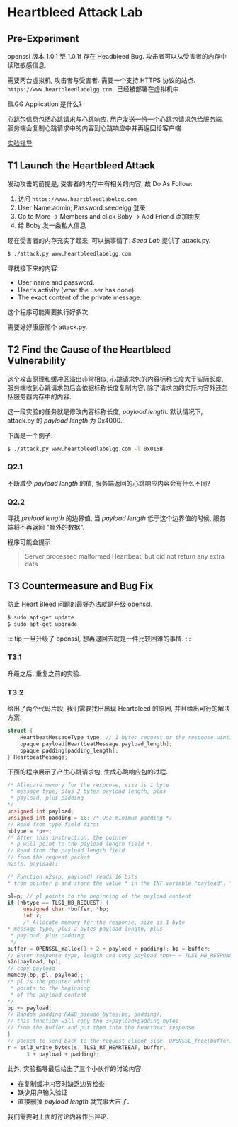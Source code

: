 # Heartbleed Attack Lab

## Pre-Experiment
openssl 版本 1.0.1 至 1.0.1f 存在 Headbleed Bug. 攻击者可以从受害者的内存中读取敏感信息. 

需要两台虚拟机, 攻击者与受害者. 需要一个支持 HTTPS 协议的站点. `https://www.heartbleedlabelgg.com.` 已经被部署在虚拟机中. 

ELGG Application 是什么?

心跳包信息包括心跳请求与心跳响应. 用户发送一份一个心跳包请求包给服务端, 服务端会复制心跳请求中的内容到心跳响应中并再返回给客户端. 

[实验指导](https://seedsecuritylabs.org/Labs_16.04/PDF/Heartbleed.pdf)

## T1 Launch the Heartbleed Attack

<!-- 好消息, 我们需要转移 SEED 中的项目, 包括 Appache 与 MySQL 的内容.  -->

发动攻击的前提是, 受害者的内存中有相关的内容, 故 Do As Follow: 
1. 访问 `https://www.heartbleedlabelgg.com`
1. User Name:admin; Password:seedelgg 登录
1. Go to More -> Members and click Boby -> Add Friend 添加朋友
1. 给 Boby 发一条私人信息

现在受害者的内存充实了起来, 可以搞事情了. *Seed Lab* 提供了 attack.py. 
``` sh
$ ./attack.py www.heartbleedlabelgg.com
```
寻找接下来的内容: 
- User name and password.
- User’s activity (what the user has done).
- The exact content of the private message.

这个程序可能需要执行好多次. 

需要好好康康那个 attack.py. 


## T2 Find the Cause of the Heartbleed Vulnerability

这个攻击原理和缓冲区溢出非常相似, 心跳请求包的内容标称长度大于实际长度, 服务端收到心跳请求包后会依据标称长度复制内容, 除了请求包的实际内容外还包括服务器内存中的内容. 

这一段实验的任务就是修改内容标称长度, *payload length*. 默认情况下, attack.py 的 *payload length* 为 0x4000. 

下面是一个例子:
``` sh
$ ./attack.py www.heartbleedlabelgg.com -l 0x015B
```

### Q2.1 

不断减少 *payload length* 的值, 服务端返回的心跳响应内容会有什么不同?

### Q2.2

寻找 *preload length* 的边界值, 当 *payload length* 低于这个边界值的时候, 服务端将不再返回 "额外的数据". 

程序可能会提示: 
> Server processed malformed Heartbeat, but did not return any extra data

## T3 Countermeasure and Bug Fix

防止 Heart Bleed 问题的最好办法就是升级 openssl. 
``` sh
$ sudo apt-get update
$ sudo apt-get upgrade
```

::: tip
一旦升级了 openssl, 想再退回去就是一件比较困难的事情. 
:::

### T3.1 

升级之后, 重复之前的实验. 

### T3.2 

给出了两个代码片段, 我们需要找出出现 Heartbleed 的原因, 并且给出可行的解决方案. 

``` c
struct {
    HeartbeatMessageType type; // 1 byte: request or the response uint16 payload_length; // 2 byte: the length of the payload
    opaque payload[HeartbeatMessage.payload_length]; 
    opaque padding[padding_length];
} HeartbeatMessage;
```

下面的程序展示了产生心跳请求包, 生成心跳响应包的过程. 

``` c
/* Allocate memory for the response, size is 1 byte
 * message type, plus 2 bytes payload length, plus
 * payload, plus padding
*/
unsigned int payload;
unsigned int padding = 16; /* Use minimum padding */
// Read from type field first
hbtype = *p++; 
/* After this instruction, the pointer
 * p will point to the payload_length field *.
// Read from the payload_length field
// from the request packet
n2s(p, payload); 

/* Function n2s(p, payload) reads 16 bits
* from pointer p and store the value * in the INT variable "payload". */

pl=p; // pl points to the beginning of the payload content
if (hbtype == TLS1_HB_REQUEST) {
     unsigned char *buffer, *bp;
     int r;
     /* Allocate memory for the response, size is 1 byte
* message type, plus 2 bytes payload length, plus
 * payload, plus padding
 */
buffer = OPENSSL_malloc(1 + 2 + payload + padding); bp = buffer;
// Enter response type, length and copy payload *bp++ = TLS1_HB_RESPONSE;
s2n(payload, bp);
// copy payload
memcpy(bp, pl, payload); 
/* pl is the pointer which
 * points to the beginning
 * of the payload content 
*/
bp += payload;
// Random padding RAND_pseudo_bytes(bp, padding);
// this function will copy the 3+payload+padding bytes
// from the buffer and put them into the heartbeat response
}
// packet to send back to the request client side. OPENSSL_free(buffer);
r = ssl3_write_bytes(s, TLS1_RT_HEARTBEAT, buffer,
      3 + payload + padding);
```


此外, 实验指导最后给出了三个小伙伴的讨论内容: 
- 在复制缓冲内容时缺乏边界检查
- 缺少用户输入验证
- 直接删掉 *payload length* 就完事大吉了. 

我们需要对上面的讨论内容作出评论. 